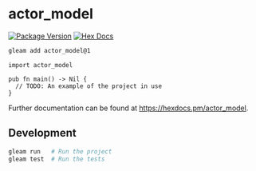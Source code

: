 # actor_model

[![Package Version](https://img.shields.io/hexpm/v/actor_model)](https://hex.pm/packages/actor_model)
[![Hex Docs](https://img.shields.io/badge/hex-docs-ffaff3)](https://hexdocs.pm/actor_model/)

```sh
gleam add actor_model@1
```
```gleam
import actor_model

pub fn main() -> Nil {
  // TODO: An example of the project in use
}
```

Further documentation can be found at <https://hexdocs.pm/actor_model>.

## Development

```sh
gleam run   # Run the project
gleam test  # Run the tests
```

